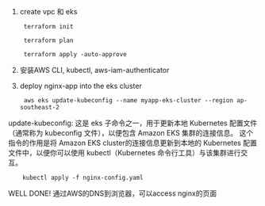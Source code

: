 1. create vpc 和 eks

        terraform init
   
        terraform plan
   
        terraform apply -auto-approve

3. 安装AWS CLI, kubectl, aws-iam-authenticator


4. deploy nginx-app into the eks cluster

        aws eks update-kubeconfig --name myapp-eks-cluster --region ap-southeast-2

update-kubeconfig: 这是 eks 子命令之一，用于更新本地 Kubernetes 配置文件（通常称为 kubeconfig 文件），以便包含 Amazon EKS 集群的连接信息。
这个指令的作用是将 Amazon EKS cluster的连接信息更新到本地的 Kubernetes 配置文件中，以便你可以使用 kubectl（Kubernetes 命令行工具）与该集群进行交互。

        kubectl apply -f nginx-config.yaml


WELL DONE! 通过AWS的DNS到浏览器，可以access nginx的页面
